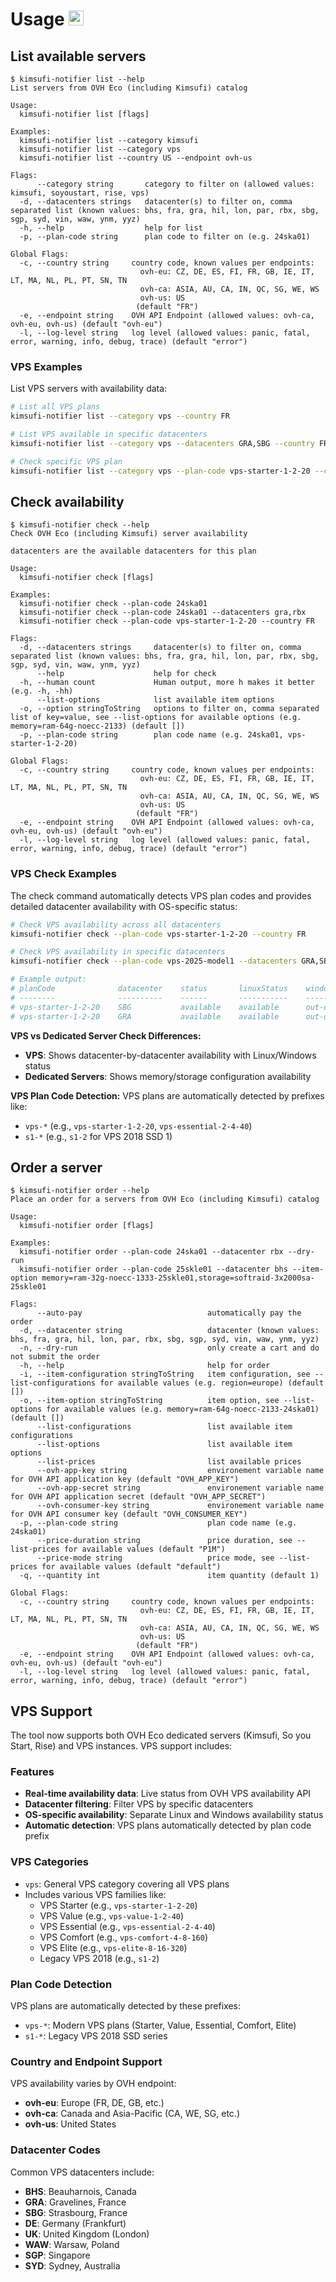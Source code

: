 # Usage <img src="./assets/bash.svg" width="24">

## List available servers

```
$ kimsufi-notifier list --help
List servers from OVH Eco (including Kimsufi) catalog

Usage:
  kimsufi-notifier list [flags]

Examples:
  kimsufi-notifier list --category kimsufi
  kimsufi-notifier list --category vps
  kimsufi-notifier list --country US --endpoint ovh-us

Flags:
      --category string       category to filter on (allowed values: kimsufi, soyoustart, rise, vps)
  -d, --datacenters strings   datacenter(s) to filter on, comma separated list (known values: bhs, fra, gra, hil, lon, par, rbx, sbg, sgp, syd, vin, waw, ynm, yyz)
  -h, --help                  help for list
  -p, --plan-code string      plan code to filter on (e.g. 24ska01)

Global Flags:
  -c, --country string     country code, known values per endpoints:
                             ovh-eu: CZ, DE, ES, FI, FR, GB, IE, IT, LT, MA, NL, PL, PT, SN, TN
                             ovh-ca: ASIA, AU, CA, IN, QC, SG, WE, WS
                             ovh-us: US
                            (default "FR")
  -e, --endpoint string    OVH API Endpoint (allowed values: ovh-ca, ovh-eu, ovh-us) (default "ovh-eu")
  -l, --log-level string   log level (allowed values: panic, fatal, error, warning, info, debug, trace) (default "error")
```

### VPS Examples

List VPS servers with availability data:
```bash
# List all VPS plans
kimsufi-notifier list --category vps --country FR

# List VPS available in specific datacenters
kimsufi-notifier list --category vps --datacenters GRA,SBG --country FR

# Check specific VPS plan
kimsufi-notifier list --category vps --plan-code vps-starter-1-2-20 --country FR
```

## Check availability

```
$ kimsufi-notifier check --help
Check OVH Eco (including Kimsufi) server availability

datacenters are the available datacenters for this plan

Usage:
  kimsufi-notifier check [flags]

Examples:
  kimsufi-notifier check --plan-code 24ska01
  kimsufi-notifier check --plan-code 24ska01 --datacenters gra,rbx
  kimsufi-notifier check --plan-code vps-starter-1-2-20 --country FR

Flags:
  -d, --datacenters strings     datacenter(s) to filter on, comma separated list (known values: bhs, fra, gra, hil, lon, par, rbx, sbg, sgp, syd, vin, waw, ynm, yyz)
      --help                    help for check
  -h, --human count             Human output, more h makes it better (e.g. -h, -hh)
      --list-options            list available item options
  -o, --option stringToString   options to filter on, comma separated list of key=value, see --list-options for available options (e.g. memory=ram-64g-noecc-2133) (default [])
  -p, --plan-code string        plan code name (e.g. 24ska01, vps-starter-1-2-20)

Global Flags:
  -c, --country string     country code, known values per endpoints:
                             ovh-eu: CZ, DE, ES, FI, FR, GB, IE, IT, LT, MA, NL, PL, PT, SN, TN
                             ovh-ca: ASIA, AU, CA, IN, QC, SG, WE, WS
                             ovh-us: US
                            (default "FR")
  -e, --endpoint string    OVH API Endpoint (allowed values: ovh-ca, ovh-eu, ovh-us) (default "ovh-eu")
  -l, --log-level string   log level (allowed values: panic, fatal, error, warning, info, debug, trace) (default "error")
```

### VPS Check Examples

The check command automatically detects VPS plan codes and provides detailed datacenter availability with OS-specific status:

```bash
# Check VPS availability across all datacenters
kimsufi-notifier check --plan-code vps-starter-1-2-20 --country FR

# Check VPS availability in specific datacenters
kimsufi-notifier check --plan-code vps-2025-model1 --datacenters GRA,SBG --country WE --endpoint ovh-ca

# Example output:
# planCode              datacenter    status       linuxStatus    windowsStatus
# --------              ----------    ------       -----------    -------------
# vps-starter-1-2-20    SBG           available    available      out-of-stock
# vps-starter-1-2-20    GRA           available    available      out-of-stock
```

**VPS vs Dedicated Server Check Differences:**
- **VPS**: Shows datacenter-by-datacenter availability with Linux/Windows status
- **Dedicated Servers**: Shows memory/storage configuration availability

**VPS Plan Code Detection:**
VPS plans are automatically detected by prefixes like:
- `vps-*` (e.g., `vps-starter-1-2-20`, `vps-essential-2-4-40`)
- `s1-*` (e.g., `s1-2` for VPS 2018 SSD 1)

## Order a server

```
$ kimsufi-notifier order --help
Place an order for a servers from OVH Eco (including Kimsufi) catalog

Usage:
  kimsufi-notifier order [flags]

Examples:
  kimsufi-notifier order --plan-code 24ska01 --datacenter rbx --dry-run
  kimsufi-notifier order --plan-code 25skle01 --datacenter bhs --item-option memory=ram-32g-noecc-1333-25skle01,storage=softraid-3x2000sa-25skle01

Flags:
      --auto-pay                            automatically pay the order
  -d, --datacenter string                   datacenter (known values: bhs, fra, gra, hil, lon, par, rbx, sbg, sgp, syd, vin, waw, ynm, yyz)
  -n, --dry-run                             only create a cart and do not submit the order
  -h, --help                                help for order
  -i, --item-configuration stringToString   item configuration, see --list-configurations for available values (e.g. region=europe) (default [])
  -o, --item-option stringToString          item option, see --list-options for available values (e.g. memory=ram-64g-noecc-2133-24ska01) (default [])
      --list-configurations                 list available item configurations
      --list-options                        list available item options
      --list-prices                         list available prices
      --ovh-app-key string                  environement variable name for OVH API application key (default "OVH_APP_KEY")
      --ovh-app-secret string               environement variable name for OVH API application secret (default "OVH_APP_SECRET")
      --ovh-consumer-key string             environement variable name for OVH API consumer key (default "OVH_CONSUMER_KEY")
  -p, --plan-code string                    plan code name (e.g. 24ska01)
      --price-duration string               price duration, see --list-prices for available values (default "P1M")
      --price-mode string                   price mode, see --list-prices for available values (default "default")
  -q, --quantity int                        item quantity (default 1)

Global Flags:
  -c, --country string     country code, known values per endpoints:
                             ovh-eu: CZ, DE, ES, FI, FR, GB, IE, IT, LT, MA, NL, PL, PT, SN, TN
                             ovh-ca: ASIA, AU, CA, IN, QC, SG, WE, WS
                             ovh-us: US
                            (default "FR")
  -e, --endpoint string    OVH API Endpoint (allowed values: ovh-ca, ovh-eu, ovh-us) (default "ovh-eu")
  -l, --log-level string   log level (allowed values: panic, fatal, error, warning, info, debug, trace) (default "error")
```


## VPS Support

The tool now supports both OVH Eco dedicated servers (Kimsufi, So you Start, Rise) and VPS instances. VPS support includes:

### Features
- **Real-time availability data**: Live status from OVH VPS availability API
- **Datacenter filtering**: Filter VPS by specific datacenters
- **OS-specific availability**: Separate Linux and Windows availability status
- **Automatic detection**: VPS plans automatically detected by plan code prefix

### VPS Categories
- `vps`: General VPS category covering all VPS plans
- Includes various VPS families like:
  - VPS Starter (e.g., `vps-starter-1-2-20`)
  - VPS Value (e.g., `vps-value-1-2-40`)  
  - VPS Essential (e.g., `vps-essential-2-4-40`)
  - VPS Comfort (e.g., `vps-comfort-4-8-160`)
  - VPS Elite (e.g., `vps-elite-8-16-320`)
  - Legacy VPS 2018 (e.g., `s1-2`)

### Plan Code Detection
VPS plans are automatically detected by these prefixes:
- `vps-*`: Modern VPS plans (Starter, Value, Essential, Comfort, Elite)
- `s1-*`: Legacy VPS 2018 SSD series

### Country and Endpoint Support
VPS availability varies by OVH endpoint:
- **ovh-eu**: Europe (FR, DE, GB, etc.)
- **ovh-ca**: Canada and Asia-Pacific (CA, WE, SG, etc.)  
- **ovh-us**: United States

### Datacenter Codes
Common VPS datacenters include:
- **BHS**: Beauharnois, Canada
- **GRA**: Gravelines, France  
- **SBG**: Strasbourg, France
- **DE**: Germany (Frankfurt)
- **UK**: United Kingdom (London)
- **WAW**: Warsaw, Poland
- **SGP**: Singapore
- **SYD**: Sydney, Australia
